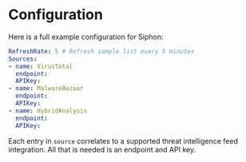 # Configuration

Here is a full example configuration for Siphon:

```yaml
RefreshRate: 5 # Refresh sample list every 5 minutes
Sources:
- name: VirusTotal
  endpoint:
  APIKey:
- name: MalwareBazaar
  endpoint:
  APIKey:
- name: HybridAnalysis
  endpoint:
  APIKey:
```

Each entry in `source` correlates to a supported threat intelligence feed integration.
All that is needed is an endpoint and API key.